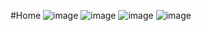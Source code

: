 #Home
![image](https://github.com/dinhphu96/cougar-backend/assets/124566792/c6c4e99b-2cd7-401c-a505-4a6c2aa0bda0)
![image](https://github.com/dinhphu96/cougar-backend/assets/124566792/8fb4fbd0-ad1e-47e7-9115-237e3effa44c)
![image](https://github.com/dinhphu96/cougar-backend/assets/124566792/2ace7cd9-f405-4231-a1f1-171a88bdc4ae)
![image](https://github.com/dinhphu96/cougar-backend/assets/124566792/cde45455-72d9-4941-bdc3-c309b24d981d)


